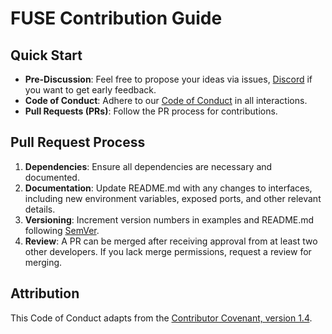 # FUSE Contribution Guide

## Quick Start

- **Pre-Discussion**: Feel free to propose your ideas via issues, [Discord](https://discord.gg/p6KqD2kjtB) if you want to get early feedback.
- **Code of Conduct**: Adhere to our [Code of Conduct](./CODE_OF_CONDUCT.md) in all interactions.
- **Pull Requests (PRs)**: Follow the PR process for contributions.

## Pull Request Process

1. **Dependencies**: Ensure all dependencies are necessary and documented.
2. **Documentation**: Update README.md with any changes to interfaces, including new environment variables, exposed ports, and other relevant details.
3. **Versioning**: Increment version numbers in examples and README.md following [SemVer](http://semver.org/).
4. **Review**: A PR can be merged after receiving approval from at least two other developers. If you lack merge permissions, request a review for merging.

## Attribution

This Code of Conduct adapts from the [Contributor Covenant, version 1.4](http://contributor-covenant.org/version/1/4/).
